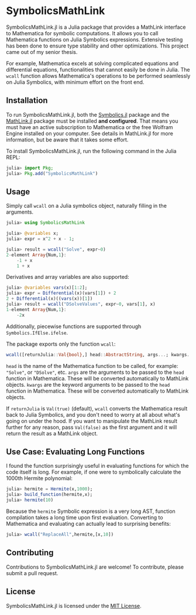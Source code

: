 # SymbolicsMathLink

SymbolicsMathLink.jl is a Julia package that provides a MathLink interface to Mathematica for symbolic computations. It allows you to call Mathematica functions on Julia Symbolics expressions. Extensive testing has been done to ensure type stability and other optimizations. This project came out of my senior thesis.

For example, Mathematica excels at solving complicated equations and differential equations, functionalities that cannot easily be done in Julia. The `wcall` function allows Mathematica's operations to be performed seamlessly on Julia Symbolics, with minimum effort on the front end.

## Installation

To run SymbolicsMathLink.jl, both the [Symbolics.jl](https://github.com/JuliaSymbolics/Symbolics.jl) package and the [MathLink.jl](https://github.com/JuliaInterop/MathLink.jl) package must be installed **and configured**. That means you must have an active subscription to Mathematica or the free Wolfram Engine installed on your computer. See details in MathLink.jl for more information, but be aware that it takes some effort.

To install SymbolicsMathLink.jl, run the following command in the Julia REPL:

```julia
julia> import Pkg;
julia> Pkg.add("SymbolicsMathLink")
```

## Usage

Simply call `wcall` on a Julia symbolics object, naturally filling in the arguments.

```julia
julia> using SymbolicsMathLink

julia> @variables x;
julia> expr = x^2 + x - 1;

julia> result = wcall("Solve", expr~0)
2-element Array{Num,1}:
    -1 + x
    1 + x
```

Derivatives and array variables are also supported:
```julia
julia> @variables vars(x)[1:2];
julia> expr = Differential(x)(vars[1]) + 2
2 + Differential(x)((vars(x))[1])
julia> result = wcall("DSolveValues", expr~0, vars[1], x)
1-element Array{Num,1}:
    -2x
```

Additionally, piecewise functions are supported through `Symbolics.IfElse.ifelse`.


The package exports only the function `wcall`:
```julia
wcall([returnJulia::Val{bool},] head::AbstractString, args...; kwargs...)
```
`head` is the name of the Mathematica function to be called, for example: `"Solve"`, or `"DSolve"`, etc.
`args` are the arguments to be passed to the `head` function in Mathematica. These will be converted automatically to MathLink objects.
`kwargs` are the keyword arguments to be passed to the `head` function in Mathematica. These will be converted automatically to MathLink objects.

If `returnJulia` is `Val(true)` (default), `wcall` converts the Mathematica result back to Julia Symbolics, and you don't need to worry at all about what's going on under the hood. If you want to manipulate the MathLink result further for any reason, pass `Val(false)` as the first argument and it will return the result as a MathLink object.

## Use Case: Evaluating Long Functions

I found the function surprisingly useful in evaluating functions for which the code itself is long. For example, if one were to symbolically calculate the 1000th Hermite polynomial:
```julia 
julia> hermite = Hermite(x,1000);
julia> build_function(hermite,x);
julia> hermite(10)

```
Because the `hermite` Symbolic expression is a very long AST, function compilation takes a long time upon first evaluation. Converting to Mathematica and evaluating can actually lead to surprising benefits:
```julia
julia> wcall("ReplaceAll",hermite,[x,10])
```


## Contributing

Contributions to SymbolicsMathLink.jl are welcome! To contribute, please submit a pull request.

## License

SymbolicsMathLink.jl is licensed under the [MIT License](https://opensource.org/licenses/MIT).
